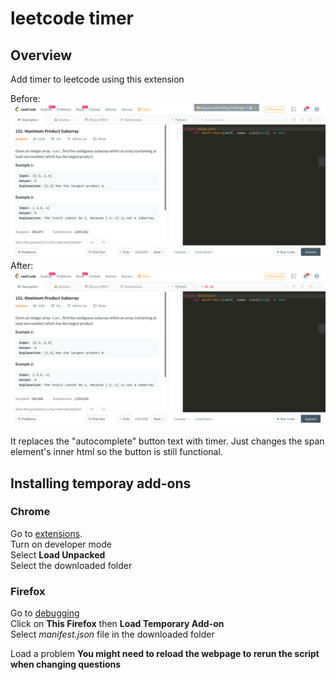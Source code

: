 # leetcode timer

## Overview

Add timer to leetcode using this extension

Before:<img src='./screenshots/02.png'></img>
After:<img src='./screenshots/01.png'></img>

It replaces the "autocomplete" button text with timer. Just changes the span element's inner html so the button is still functional.

## Installing temporay add-ons

### Chrome

Go to [extensions](chrome://extensions).  
Turn on developer mode  
Select **Load Unpacked**  
Select the downloaded folder  


### Firefox

Go to [debugging](about:debugging)<br />
Click on **This Firefox** then **Load Temporary Add-on**  
Select *manifest.json* file in the downloaded folder  


Load a problem **You might need to reload the webpage to rerun the script when changing questions**